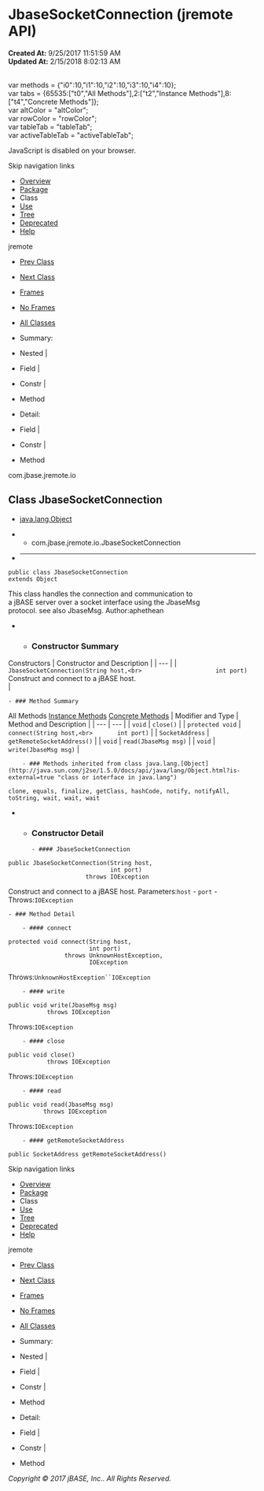 # JbaseSocketConnection (jremote   API)

**Created At:** 9/25/2017 11:51:59 AM  
**Updated At:** 2/15/2018 8:02:13 AM  

<!--<br>    try {<br>        if (location.href.indexOf('is-external=true') == -1) {<br>            parent.document.title="JbaseSocketConnection (jremote   API)";<br>        }<br>    }<br>    catch(err) {<br>    }<br>//--><br>var methods = {"i0":10,"i1":10,"i2":10,"i3":10,"i4":10};<br>var tabs = {65535:["t0","All Methods"],2:["t2","Instance Methods"],8:["t4","Concrete Methods"]};<br>var altColor = "altColor";<br>var rowColor = "rowColor";<br>var tableTab = "tableTab";<br>var activeTableTab = "activeTableTab";
JavaScript is disabled on your browser.

Skip navigation links

- [Overview](../../../../overview-summary.html)
- [Package](/39250-io/com_jbase_jremote_io_package-summary)
- Class
- [Use](/39253-class-use/com_jbase_jremote_io_class-use_JbaseSocketConnection)
- [Tree](/39250-io/com_jbase_jremote_io_package-tree)
- [Deprecated](../../../../deprecated-list.html)
- [Help](../../../../help-doc.html)


jremote <br>

- [Prev Class](/39226-inflow/com_jbase_jremote_io_JBaseSerializable.TYPE "interface in com.jbase.jremote.io")
- [Next Class](/39250-io/com_jbase_jremote_io_jconnectionimpl "class in com.jbase.jremote.io")


- [Frames](../../../../index.html?com/jbase/jremote/io//39250-io/com_jbase_jremote_io_JbaseSocketConnection)
- [No Frames](/39250-io/com_jbase_jremote_io_JbaseSocketConnection)


- [All Classes](../../../../allclasses-noframe.html)


<!--<br>  allClassesLink = document.getElementById("allclasses\_navbar\_top");<br>  if(window==top) {<br>    allClassesLink.style.display = "block";<br>  }<br>  else {<br>    allClassesLink.style.display = "none";<br>  }<br>  //-->

- Summary:
- Nested |
- Field |
- Constr |
- Method


- Detail:
- Field |
- Constr |
- Method

com.jbase.jremote.io

## Class JbaseSocketConnection

- [java.lang.Object](http://java.sun.com/j2se/1.5.0/docs/api/java/lang/Object.html?is-external=true "class or interface in java.lang")
- - com.jbase.jremote.io.JbaseSocketConnection


- * * *


```
public class JbaseSocketConnection
extends Object
```

This class handles the connection and communication to<br> a jBASE server over a socket interface using the JbaseMsg<br> protocol.  see also JbaseMsg.
Author:aphethean

- - ### Constructor Summary


Constructors | Constructor and Description |
| --- |
| `JbaseSocketConnection(String host,<br>                     int port)`<br>Construct and connect to a jBASE host.<br> |


    - ### Method Summary


All Methods [Instance Methods](javascript:show%282%29;) [Concrete Methods](javascript:show%288%29;) | Modifier and Type | Method and Description |
| --- | --- |
| `void` | `close()`  |
| `protected void` | `connect(String host,<br>       int port)`  |
| `SocketAddress` | `getRemoteSocketAddress()`  |
| `void` | `read(JbaseMsg msg)`  |
| `void` | `write(JbaseMsg msg)`  |


        - ### Methods inherited from class java.lang.[Object](http://java.sun.com/j2se/1.5.0/docs/api/java/lang/Object.html?is-external=true "class or interface in java.lang")
`clone, equals, finalize, getClass, hashCode, notify, notifyAll, toString, wait, wait, wait`

- - ### Constructor Detail

        - #### JbaseSocketConnection

```
public JbaseSocketConnection(String host,
                             int port)
                      throws IOException
```

Construct and connect to a jBASE host.
Parameters:`host` - `port` - Throws:`IOException`


    - ### Method Detail

        - #### connect

```
protected void connect(String host,
                       int port)
                throws UnknownHostException,
                       IOException
```
Throws:`UnknownHostException``IOException`


        - #### write

```
public void write(JbaseMsg msg)
           throws IOException
```
Throws:`IOException`


        - #### close

```
public void close()
           throws IOException
```
Throws:`IOException`


        - #### read

```
public void read(JbaseMsg msg)
          throws IOException
```
Throws:`IOException`


        - #### getRemoteSocketAddress

```
public SocketAddress getRemoteSocketAddress()
```

Skip navigation links

- [Overview](../../../../overview-summary.html)
- [Package](/39250-io/com_jbase_jremote_io_package-summary)
- Class
- [Use](/39253-class-use/com_jbase_jremote_io_class-use_JbaseSocketConnection)
- [Tree](/39250-io/com_jbase_jremote_io_package-tree)
- [Deprecated](../../../../deprecated-list.html)
- [Help](../../../../help-doc.html)


jremote <br>

- [Prev Class](/39226-inflow/com_jbase_jremote_io_JBaseSerializable.TYPE "interface in com.jbase.jremote.io")
- [Next Class](/39250-io/com_jbase_jremote_io_jconnectionimpl "class in com.jbase.jremote.io")


- [Frames](../../../../index.html?com/jbase/jremote/io//39250-io/com_jbase_jremote_io_JbaseSocketConnection)
- [No Frames](/39250-io/com_jbase_jremote_io_JbaseSocketConnection)


- [All Classes](../../../../allclasses-noframe.html)


<!--<br>  allClassesLink = document.getElementById("allclasses\_navbar\_bottom");<br>  if(window==top) {<br>    allClassesLink.style.display = "block";<br>  }<br>  else {<br>    allClassesLink.style.display = "none";<br>  }<br>  //-->

- Summary:
- Nested |
- Field |
- Constr |
- Method


- Detail:
- Field |
- Constr |
- Method

*Copyright © 2017 jBASE, Inc.. All Rights Reserved.*
